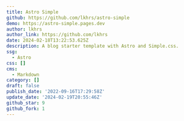 ```yaml
---
title: Astro Simple
github: https://github.com/lkhrs/astro-simple
demo: https://astro-simple.pages.dev
author: lkhrs
author_link: https://github.com/lkhrs
date: 2024-02-18T13:22:53.625Z
description: A blog starter template with Astro and Simple.css.
ssg:
  - Astro
css: []
cms:
  - Markdown
category: []
draft: false
publish_date: '2022-09-16T17:29:58Z'
update_date: '2024-02-19T20:55:46Z'
github_star: 9
github_fork: 1
---
```

